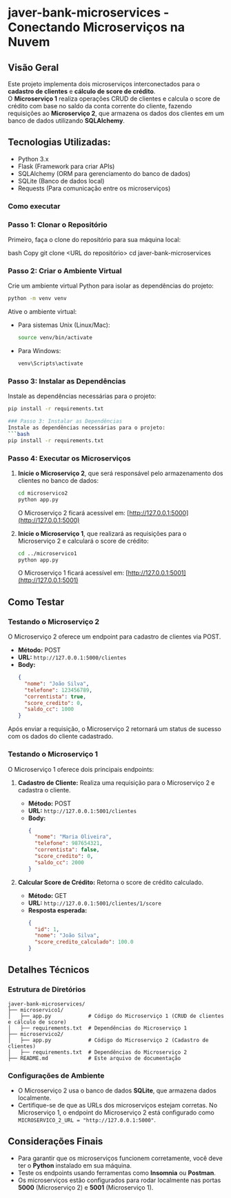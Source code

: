 # javer-bank-microservices - Conectando Microserviços na Nuvem

## Visão Geral
Este projeto implementa dois microserviços interconectados para o **cadastro de clientes** e **cálculo de score de crédito**.  
O **Microserviço 1** realiza operações CRUD de clientes e calcula o score de crédito com base no saldo da conta corrente do cliente, fazendo requisições ao **Microserviço 2**, que armazena os dados dos clientes em um banco de dados utilizando **SQLAlchemy**.

## Tecnologias Utilizadas:
- Python 3.x
- Flask (Framework para criar APIs)
- SQLAlchemy (ORM para gerenciamento do banco de dados)
- SQLite (Banco de dados local)
- Requests (Para comunicação entre os microserviços)

### Como executar
### Passo 1: Clonar o Repositório 
Primeiro, faça o clone do repositório para sua máquina local:

bash
Copy
git clone <URL do repositório>
cd javer-bank-microservices

### Passo 2: Criar o Ambiente Virtual
Crie um ambiente virtual Python para isolar as dependências do projeto:
```bash
python -m venv venv
```

Ative o ambiente virtual:

- Para sistemas Unix (Linux/Mac):
  ```bash
  source venv/bin/activate
  ```

- Para Windows:
  ```bash
  venv\Scripts\activate
  ```
### Passo 3: Instalar as Dependências
Instale as dependências necessárias para o projeto:
```bash
pip install -r requirements.txt

### Passo 3: Instalar as Dependências
Instale as dependências necessárias para o projeto:
```bash
pip install -r requirements.txt
```

### Passo 4: Executar os Microserviços
1. **Inicie o Microserviço 2**, que será responsável pelo armazenamento dos clientes no banco de dados:
   ```bash
   cd microservico2
   python app.py
   ```
   O Microserviço 2 ficará acessível em: [http://127.0.0.1:5000](http://127.0.0.1:5000)

2. **Inicie o Microserviço 1**, que realizará as requisições para o Microserviço 2 e calculará o score de crédito:
   ```bash
   cd ../microservico1
   python app.py
   ```
   O Microserviço 1 ficará acessível em: [http://127.0.0.1:5001](http://127.0.0.1:5001)

## Como Testar

### Testando o Microserviço 2
O Microserviço 2 oferece um endpoint para cadastro de clientes via POST.

- **Método:** POST
- **URL:** `http://127.0.0.1:5000/clientes`
- **Body:**
  ```json
  {
    "nome": "João Silva",
    "telefone": 123456789,
    "correntista": true,
    "score_credito": 0,
    "saldo_cc": 1000
  }
  ```
Após enviar a requisição, o Microserviço 2 retornará um status de sucesso com os dados do cliente cadastrado.

### Testando o Microserviço 1
O Microserviço 1 oferece dois principais endpoints:

1. **Cadastro de Cliente:** Realiza uma requisição para o Microserviço 2 e cadastra o cliente.
   - **Método:** POST
   - **URL:** `http://127.0.0.1:5001/clientes`
   - **Body:**
     ```json
     {
       "nome": "Maria Oliveira",
       "telefone": 987654321,
       "correntista": false,
       "score_credito": 0,
       "saldo_cc": 2000
     }
     ```

2. **Calcular Score de Crédito:** Retorna o score de crédito calculado.
   - **Método:** GET
   - **URL:** `http://127.0.0.1:5001/clientes/1/score`
   - **Resposta esperada:**
     ```json
     {
       "id": 1,
       "nome": "João Silva",
       "score_credito_calculado": 100.0
     }
     ```

## Detalhes Técnicos

### Estrutura de Diretórios
```
javer-bank-microservices/
├── microservico1/
│   ├── app.py            # Código do Microserviço 1 (CRUD de clientes e cálculo de score)
│   ├── requirements.txt  # Dependências do Microserviço 1
├── microservico2/
│   ├── app.py            # Código do Microserviço 2 (Cadastro de clientes)
│   ├── requirements.txt  # Dependências do Microserviço 2
├── README.md             # Este arquivo de documentação
```

### Configurações de Ambiente
- O Microserviço 2 usa o banco de dados **SQLite**, que armazena dados localmente.
- Certifique-se de que as URLs dos microserviços estejam corretas. No Microserviço 1, o endpoint do Microserviço 2 está configurado como `MICROSERVICO_2_URL = "http://127.0.0.1:5000"`.

## Considerações Finais
- Para garantir que os microserviços funcionem corretamente, você deve ter o **Python** instalado em sua máquina.
- Teste os endpoints usando ferramentas como **Insomnia** ou **Postman**.
- Os microserviços estão configurados para rodar localmente nas portas **5000** (Microserviço 2) e **5001** (Microserviço 1).

